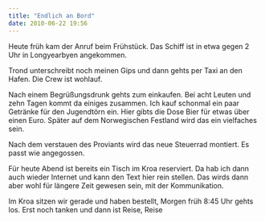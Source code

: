 ```yaml
---
title: "Endlich an Bord"
date: 2010-06-22 19:56
---
```

Heute früh kam der Anruf beim Frühstück. Das Schiff ist in etwa gegen 2 Uhr in Longyearbyen angekommen. 

Trond unterschreibt noch meinen Gips und dann gehts per Taxi an den Hafen. Die Crew ist wohlauf.

<!--more-->

Nach einem Begrüßungsdrunk gehts zum einkaufen. Bei acht Leuten und zehn Tagen kommt da einiges zusammen. Ich kauf schonmal ein paar Getränke für den Jugendtörn ein. Hier gibts die Dose Bier für etwas über einen Euro. Später auf dem Norwegischen Festland wird das ein vielfaches sein.

Nach dem verstauen des Proviants wird das neue Steuerrad montiert. Es passt wie angegossen. 

Für heute Abend ist bereits ein Tisch im Kroa reserviert. Da hab ich dann auch wieder Internet und kann den Text hier rein stellen. Das wirds dann aber wohl für längere Zeit gewesen sein, mit der Kommunikation.

Im Kroa sitzen wir gerade und haben bestellt, Morgen früh 8:45 Uhr gehts los. Erst noch tanken und dann ist Reise, Reise

